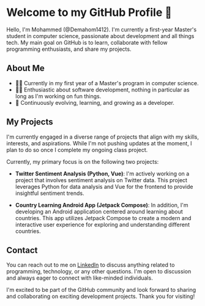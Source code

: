 # Welcome to my GitHub Profile 👋

Hello, I'm Mohammed (@Demahom1412). I'm currently a first-year Master's student in computer science, passionate about development and all things tech. My main goal on GitHub is to learn, collaborate with fellow programming enthusiasts, and share my projects.

## About Me

- 👨‍🎓 Currently in my first year of a Master's program in computer science.
- 👨‍💻 Enthusiastic about software development, nothing in particular as long as I'm working on fun things.
- 🌱 Continuously evolving, learning, and growing as a developer.

## My Projects

I'm currently engaged in a diverse range of projects that align with my skills, interests, and aspirations. While I'm not pushing updates at the moment, I plan to do so once I complete my ongoing class project.

Currently, my primary focus is on the following two projects:

 - ****Twitter Sentiment Analysis (Python, Vue)****: I'm actively working on a project that involves sentiment analysis on Twitter data. This project leverages Python for data analysis and Vue for the frontend to provide insightful sentiment trends.

- ****Country Learning Android App (Jetpack Compose)****: In addition, I'm developing an Android application centered around learning about countries. This app utilizes Jetpack Compose to create a modern and interactive user experience for exploring and understanding different countries.


## Contact

You can reach out to me  on [LinkedIn](https://www.linkedin.com/in/mohammed-k-057878250/) to discuss anything related to programming, technology, or any other questions. I'm open to discussion and always eager to connect with like-minded individuals.

I'm excited to be part of the GitHub community and look forward to sharing and collaborating on exciting development projects. Thank you for visiting!


<!---
Demahom1412/Demahom1412 is a ✨ special ✨ repository because its `README.md` (this file) appears on your GitHub profile.
You can click the Preview link to take a look at your changes.
--->
